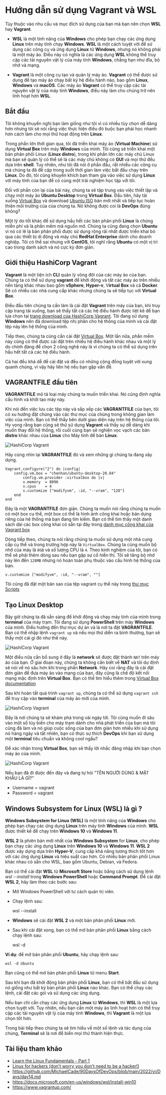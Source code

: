 # Hướng dẫn sử dụng Vagrant và WSL 

Tùy thuộc vào nhu cầu và mục đích sử dụng của bạn mà bạn nên chọn **WSL** hay **Vagrant**.

- **WSL** là một tính năng của **Windows** cho phép bạn chạy các ứng dụng **Linux** trên máy tính chạy **Windows**. **WSL** là một cách tuyệt vời để sử dụng các công cụ và ứng dụng **Linux** từ **Windows**, nhưng nó không phải là một máy ảo. Điều này có nghĩa là các ứng dụng **WSL** không thể truy cập các tài nguyên vật lý của máy tính **Windows**, chẳng hạn như đĩa, bộ nhớ và mạng.

- **Vagrant** là một công cụ tạo và quản lý máy ảo. **Vagrant** có thể được sử dụng để tạo máy ảo chạy bất kỳ hệ điều hành nào, bao gồm **Linux**, **Windows** và **macOS**. Các máy ảo **Vagrant** có thể truy cập các tài nguyên vật lý của máy tính **Windows**, điều này làm cho chúng trở nên linh hoạt hơn **WSL**.

## Bắt đầu

Tôi không khuyến nghị bạn làm giống như tôi vì có nhiều tùy chọn dễ dàng hơn nhưng tôi sẽ nói rằng việc thực hiện điều đó buộc bạn phải học nhanh hơn cách làm cho mọi thứ hoạt động trên **Linux**.

Trong phần lớn thời gian qua, tôi đã triển khai máy ảo (**Virtual Machine**) sử dụng **Virtual Box** trên máy **Windows** của mình. Tôi cũng sẽ triển khai một bản phân phối Linux (**Linux distro**), trong khi phần lớn các máy chủ Linux mà bạn sẽ quản lý có thể sẽ là các máy chủ không có **GUI** và mọi thứ đều dựa trên **shell**. Tuy nhiên, như tôi đã nói ở phần đầu, rất nhiều các công cụ mà chúng ta đã đề cập trong suốt thời gian làm việc bắt đầu chạy trên **Linux**. Do đó, tôi cũng khuyến khích bạn tham gia vào việc sử dụng **Linux** với máy tính của bạn để có cùng một trải nghiệm học tập với tôi.

Đối với phần còn lại của bài này, chúng ta sẽ tập trung vào việc thiết lập và chạy một máy ảo **Ubuntu Desktop** trong **Virtual Box**. Đầu tiên, hãy tải xuống [Virtual Box](https://www.virtualbox.org/) và download [Ubuntu ISO](https://ubuntu.com/download) bản mới nhất và tiếp tục hoàn thiện môi trường của của chúng ta. Nó không được coi là **DevOps** đúng không?

Một lý do tốt khác để sử dụng hầu hết các bản phân phối **Linux** là chúng miễn phí và là phần mềm mã nguồn mở. Chúng ta cũng đang chọn **Ubuntu** vì nó có lẽ là bản phân phối được sử dụng rộng rãi nhất được triển khai bỏ qua các thiết bị di động và máy chủ **RedHat Enterprise** dành cho doanh nghiệp. Tôi có thể sai nhưng với **CentOS**, tôi nghĩ rằng **Ubuntu** có một vị trí cao trong danh sách và nó cực kỳ đơn giản.

## Giới thiệu HashiCorp Vagrant

**Vagrant** là một tiện ích **CLI** quản lý vòng đời của các máy ảo của bạn. Chúng ta có thể sử dụng **vagrant** để khởi động và tắt các máy ảo trên nhiều nền tảng khác nhau bao gồm **vSphere**, **Hyper-v**, V**irtual Box** và cả **Docker**. Sẽ có nhiều các nhà cung cấp khác nhưng chúng ta sẽ tiếp tục với **Virtual Box**.

Điều đầu tiên chúng ta cần làm là cài đặt **Vagrant** trên máy của bạn, khi truy cập trang tải xuống, bạn sẽ thấy tất cả các hệ điều hành được liệt kê để bạn lựa chọn tại [trang download của HashiCorp Vagrant](https://www.vagrantup.com/downloads). Tôi đang sử dụng **Windows** nên đã download tệp nhị phân cho hệ thống của mình và cài đặt tệp này lên hệ thống của mình.

Tiếp theo, chúng ta cũng cần cài đặt [Virtual Box](https://www.virtualbox.org/wiki/Downloads). Một lần nữa, phần mềm này cũng có thể được cài đặt trên nhiều hệ điều hành khác nhau và một lý do chính đáng để chọn 2 công nghệ này là vì chúng ta có thể sử dụng trên hầu hết tất cả các hệ điều hành.

Cả hai đều khá dễ đề cài đặt và đều có những cộng đồng tuyệt vời xung quanh chúng, vì vậy hãy liên hệ nếu bạn gặp vấn đề.

## VAGRANTFILE đầu tiên

**VAGRANTFILE** mô tả loại máy chúng ta muốn triển khai. Nó cũng định nghĩa cấu hình và khởi tạo máy này.

Khi nói đến việc lưu các tệp này và sắp xếp các **VAGRANTFILE** của bạn, tôi có xu hướng đặt chúng vào các thư mục của chúng trong không gian làm việc của mình. Bạn có thể thấy bên dưới giao diện này trên hệ thống của tôi. Hy vọng rằng bạn cũng sẽ thử sử dụng **Vagrant** và thấy sự dễ dàng khi muốn thay đổi hệ thống, rồi cuối cùng bạn sẽ nghiện vọc vạch các bản **distro** khác nhau của **Linux** cho Máy tính để bàn **Linux**.

![HashiCorp Vagrant](../../Image/HashiCorp-Vagrant01.png)

Hãy cùng nhìn lại **VAGRANTFILE** đó và xem những gì chúng ta đang xây dựng.

```
Vagrant.configure("2") do |config|
    config.vm.box = "chenhan/ubuntu-desktop-20.04"
        config.vm.provider :virtualbox do |v|
        v.memory  = 8096
        v.cpus    = 4
        v.customize ["modifyvm", :id, "--vram", "128"]
    end
end
```

Đây là một **VAGRANTFILE** đơn giản. Chúng ta muốn nói rằng chúng ta muốn có một box cụ thể, một box có thể là hình ảnh công khai hoặc bản dựng riêng của hệ thống mà bạn đang tìm kiếm. Bạn có thể tìm thấy một danh sách dài các box công khai có sẵn tại đây trong [danh mục công khai của Vagrant box](https://app.vagrantup.com/boxes/search)

Dòng tiếp theo, chúng ta nói rằng chúng ta muốn sử dụng một nhà cung cấp cụ thể và trong trường hợp này là `VirtualBox`. Chúng ta cũng muốn bộ nhớ của máy là `8GB` và số lượng CPU là `4`. Theo kinh nghiệm của tôi, bạn có thể sẽ phải thêm dòng sau nếu bạn gặp sự cố hiển thị. Tôi sẽ tăng bộ nhớ này lên đến `128MB` nhưng nó hoàn toàn phụ thuộc vào cấu hình hệ thống của bạn.

```
v.customize ["modifyvm", :id, "--vram", ""]
```

Tôi cũng đã đặt một bản sao của tệp vagrant cụ thể này trong [thư mục Scripts](/Scripts/VAGRANTFILE)

## Tạo Linux Desktop

Bây giờ chúng ta đã sẵn sàng để khởi động và chạy máy tính của mình trong **terminal** của máy trạm. Tôi đang sử dụng **PowerShell** trên máy **Windows** của mình. Điều hướng đến thư mục dự án và là nơi ta đặt **VAGRANTFILE**. Bạn có thể nhập lệnh `vagrant up` và nếu mọi thứ diễn ra bình thường, bạn sẽ thấy một cái gì đó như thế này.

![HashiCorp Vagrant](../../Image/HashiCorp-Vagrant02.png)

Một điều nữa cần bổ sung ở đây là **network** sẽ được đặt thành `NAT` trên máy ảo của bạn. Ở giai đoạn này, chúng ta không cần biết về **NAT** và tôi dự định sẽ nói về nó sâu hơn khi trong phần **Network**. Hãy coi rằng đây là cài đặt đơn giản để đưa máy ảo vào mạng của bạn, đây cũng là chế độ kết nối mạng mặc định trên **Virtual Box**. Bạn có thể tìm hiểu thêm trong [Virtual Box documentation](https://www.virtualbox.org/manual/ch06.html#network_nat)

Sau khi hoàn tất quá trình `vagrant up`, chúng ta có thể sử dụng `vagrant ssh` để truy cập vào **terminal** của máy ảo mới của mình.

![HashiCorp Vagrant](../../Image/HashiCorp-Vagrant03.png)

Đây là nơi chúng ta sẽ khám phá trong vài ngày tới. Tôi cũng muốn đi sâu vào một số tùy biến cho máy trạm dành cho nhà phát triển của bạn mà tôi cũng đã làm và nó giúp cuộc sống của bạn đơn giản hơn nhiều khi sử dụng nó hàng ngày và tất nhiên, bạn có thực sự thích **DevOps** khi bạn sử dụng một **terminal** tiêu chuẩn và không cool ngầu?

Để xác nhận trong **Virtual Box**, bạn sẽ thấy lời nhắc đăng nhập khi bạn chọn máy ảo của mình.

![HashiCorp Vagrant](../../Image/HashiCorp-Vagrant04.png)

Nếu bạn đã đi được đến đây và đang tự hỏi "TÊN NGƯỜI DÙNG & MẬT KHẨU LÀ GÌ?"

- Username = vagrant
- Password = vagrant

## Windows Subsystem for Linux (WSL) là gì ?

**Windows Subsystem for Linux (WSL)** là một tính năng của **Windows** cho phép bạn chạy các ứng dụng **Linux** trên máy tính **Windows** của mình. **WSL** được thiết kế để chạy trên **Windows 10** và **Windows 11**.

**WSL 2** là phiên bản mới nhất của **Windows Subsystem** for **Linux**, cho phép bạn chạy các ứng dụng **Linux** trên **Windows 10** và **Windows 11**. **WSL 2** được xây dựng dựa trên **Hyper-V**, cung cấp khả năng tương thích tốt hơn với các ứng dụng **Linux** và hiệu suất cao hơn. Có nhiều bản phân phối Linux khác nhau có sẵn cho WSL, bao gồm Ubuntu, Debian, và Fedora.

Bạn có thể cài đặt **WSL** từ **Microsoft Store** hoặc bằng cách sử dụng lệnh *wsl --install* trong **Windows PowerShell** hoặc **Command Prompt**. Để cài đặt **WSL 2**, hãy làm theo các bước sau:

- Mở Windows PowerShell với tư cách quản trị viên.

- Chạy lệnh sau:

    wsl --install

- **Windows** sẽ cài đặt **WSL 2** và một bản phân phối **Linux** mới.

- Sau khi cài đặt xong, bạn có thể mở bản phân phối **Linux** bằng cách chạy lệnh sau:

    wsl -d <distribution name>

**Ví dụ**: để mở bản phân phối **Ubuntu**, hãy chạy lệnh sau:

    wsl -d Ubuntu

Bạn cũng có thể mở bản phân phối **Linux** từ menu **Start**.

Sau khi bạn đã khởi động bản phân phối **Linux**, bạn có thể bắt đầu sử dụng nó giống như bất kỳ bản phân phối **Linux** nào khác. Bạn có thể chạy các lệnh, cài đặt các gói và sử dụng các ứng dụng.

Nếu bạn chỉ cần chạy các ứng dụng **Linux** từ **Windows**, thì **WSL** là một lựa chọn tuyệt vời. Tuy nhiên, nếu bạn cần một máy ảo linh hoạt hơn có thể truy cập các tài nguyên vật lý của máy tính **Windows**, thì **Vagrant** là một lựa chọn tốt hơn.

Trong bài tiếp theo chúng ta sẽ tìm hiểu về một số lệnh và tác dụng của chúng, **Terminal** sẽ là nơi để biến mọi thứ thành hiện thực.

## Tài liệu tham khảo

- [Learn the Linux Fundamentals - Part 1](https://www.youtube.com/watch?v=kPylihJRG70)
- [Linux for hackers (don't worry you don't need to be a hacker!)](https://www.youtube.com/watch?v=VbEx7B_PTOE)
- https://github.com/MichaelCade/90DaysOfDevOps/blob/main/2022/vi/Days/day14.md
- https://docs.microsoft.com/en-us/windows/wsl/install-win10
- https://www.vagrantup.com/